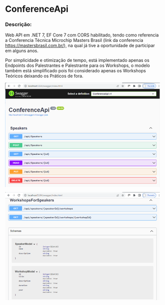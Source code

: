 ConferenceApi
=============

### Descrição:

Web API em .NET 7, EF Core 7 com CORS habilitado, tendo como referencia a Conferencia Técnica Microchip Masters Brasil (link da conferencia https://mastersbrasil.com.br/), na qual já tive a oportunidade de participar em alguns anos.

Por simplicidade e otimização de tempo, está implementado apenas os Endpoints dos Palestrantes e Palestrante para os Workshops, o modelo também está simplificado pois foi considerado apenas os Workshops Teóricos deixando os Práticos de fora.

![Tela Swagger 1](https://github.com/adevecchi/ConferenceApi/blob/main/screenshot/swagger-1.png)

![Tela Swagger 2](https://github.com/adevecchi/ConferenceApi/blob/main/screenshot/swagger-2.png)
